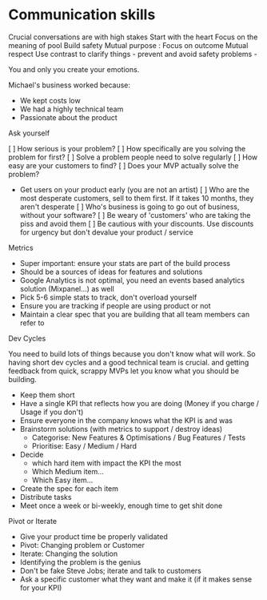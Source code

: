 # Communication skills


Crucial conversations are with high stakes
Start with the heart 
Focus on the meaning of pool
Build safety
Mutual purpose : Focus on outcome
Mutual respect
Use contrast to clarify things - prevent and avoid safety problems -

You and only you create your emotions.

Michael's business worked because:

- We kept costs low
- We had a highly technical team
- Passionate about the product

Ask yourself

[ ]  How serious is your problem?
[ ]  How specifically are you solving the problem for first?
[ ]  Solve a problem people need to solve regularly
[ ]  How easy are your customers to find?
[ ]  Does your MVP actually solve the problem?
- Get users on your product early (you are not an artist)
[ ]  Who are the most desperate customers, sell to them first. If it takes 10 months, they aren't desperate
[ ]  Who's business is going to go out of business, without your software?
[ ]  Be weary of 'customers' who are taking the piss and avoid them
[ ]  Be cautious with your discounts. Use discounts for urgency but don't devalue your product / service

Metrics

- Super important: ensure your stats are part of the build process
- Should be a sources of ideas for features and solutions
- Google Analytics is not optimal, you need an events based analytics solution (Mixpanel...) as well
- Pick 5-6 simple stats to track, don't overload yourself
- Ensure you are tracking if people are using product or not
- Maintain a clear spec that you are building that all team members can refer to

Dev Cycles

You need to build lots of things because you don't know what will work. So having short dev cycles and a good technical team is crucial. and getting feedback from quick, scrappy MVPs let you know what you should be building. 

- Keep them short
- Have a single KPI that reflects how you are doing (Money if you charge / Usage if you don't)
- Ensure everyone in the company knows what the KPI is and was
- Brainstorm solutions (with metrics to support / destroy ideas)
  - Categorise: New Features & Optimisations / Bug Features / Tests
  - Prioritise: Easy / Medium / Hard
- Decide
  - which hard item with impact the KPI the most
  - Which Medium item...
  - Which Easy item...
- Create the spec for each item
- Distribute tasks
- Meet once a week or bi-weekly, enough time to get shit done

Pivot or Iterate

- Give your product time be properly validated
- Pivot: Changing problem or Customer
- Iterate: Changing the solution
- Identifying the problem is the genius
- Don't be fake Steve Jobs; iterate and talk to customers
- Ask a specific customer what they want and make it (if it makes sense for your KPI)

